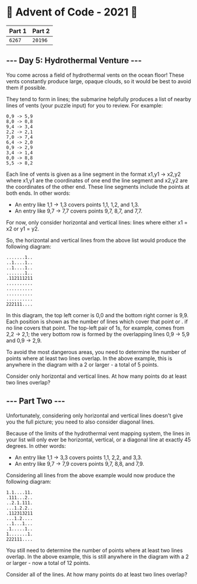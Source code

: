 # 🎄 Advent of Code - 2021 🎄
| Part 1 | Part 2 |
| ------ | ------ |
| `6267` | `20196` |

## --- Day 5: Hydrothermal Venture ---
You come across a field of hydrothermal vents on the ocean floor! These vents constantly produce large, opaque clouds, so it would be best to avoid them if possible.

They tend to form in lines; the submarine helpfully produces a list of nearby lines of vents (your puzzle input) for you to review. For example:

<pre><code>0,9 -> 5,9
8,0 -> 0,8
9,4 -> 3,4
2,2 -> 2,1
7,0 -> 7,4
6,4 -> 2,0
0,9 -> 2,9
3,4 -> 1,4
0,0 -> 8,8
5,5 -> 8,2
</code></pre>

Each line of vents is given as a line segment in the format x1,y1 -> x2,y2 where x1,y1 are the coordinates of one end the line segment and x2,y2 are the coordinates of the other end. These line segments include the points at both ends. In other words:

* An entry like 1,1 -> 1,3 covers points 1,1, 1,2, and 1,3.
* An entry like 9,7 -> 7,7 covers points 9,7, 8,7, and 7,7.

For now, only consider horizontal and vertical lines: lines where either x1 = x2 or y1 = y2.

So, the horizontal and vertical lines from the above list would produce the following diagram:

<pre><code>.......1..
..1....1..
..1....1..
.......1..
.112111211
..........
..........
..........
..........
222111....
</code></pre>

In this diagram, the top left corner is 0,0 and the bottom right corner is 9,9. Each position is shown as the number of lines which cover that point or . if no line covers that point. The top-left pair of 1s, for example, comes from 2,2 -> 2,1; the very bottom row is formed by the overlapping lines 0,9 -> 5,9 and 0,9 -> 2,9.

To avoid the most dangerous areas, you need to determine the number of points where at least two lines overlap. In the above example, this is anywhere in the diagram with a 2 or larger - a total of 5 points.

Consider only horizontal and vertical lines. At how many points do at least two lines overlap?

## --- Part Two ---
Unfortunately, considering only horizontal and vertical lines doesn't give you the full picture; you need to also consider diagonal lines.

Because of the limits of the hydrothermal vent mapping system, the lines in your list will only ever be horizontal, vertical, or a diagonal line at exactly 45 degrees. In other words:

* An entry like 1,1 -> 3,3 covers points 1,1, 2,2, and 3,3.
* An entry like 9,7 -> 7,9 covers points 9,7, 8,8, and 7,9.

Considering all lines from the above example would now produce the following diagram:

<pre><code>1.1....11.
.111...2..
..2.1.111.
...1.2.2..
.112313211
...1.2....
..1...1...
.1.....1..
1.......1.
222111....
</code></pre>

You still need to determine the number of points where at least two lines overlap. In the above example, this is still anywhere in the diagram with a 2 or larger - now a total of 12 points.

Consider all of the lines. At how many points do at least two lines overlap?